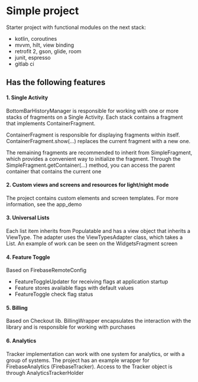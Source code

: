 # Simple project

Starter project with functional modules on the next stack:
+ kotlin, coroutines
+ mvvm, hilt, view binding
+ retrofit 2, gson, glide, room
+ junit, espresso
+ gitlab ci

## Has the following features

#### 1. Single Activity
BottomBarHistoryManager is responsible for working with one or more stacks of fragments on a Single Activity. 
Each stack contains a fragment that implements ContainerFragment.

ContainerFragment is responsible for displaying fragments within itself. ContainerFragment.show(...) replaces 
the current fragment with a new one.

The remaining fragments are recommended to inherit from SimpleFragment, which provides a convenient way 
to initialize the fragment. Through the SimpleFragment.getContainer(...) method, you can access the parent container 
that contains the current one

#### 2. Custom views and screens and resources for light/night mode
The project contains custom elements and screen templates. 
For more information, see the app_demo

#### 3. Universal Lists
Each list item inherits from Populatable and has a view object that inherits a ViewType. 
The adapter uses the ViewTypesAdapter class, which takes a List<ViewType>. 
An example of work can be seen on the WidgetsFragment screen

#### 4. Feature Toggle
Based on FirebaseRemoteConfig
+ FeatureToggleUpdater for receiving flags at application startup
+ Feature stores available flags with default values
+ FeatureToggle check flag status

#### 5. Billing
Based on Checkout lib. 
BillingWrapper encapsulates the interaction with the library and is responsible for working with purchases

#### 6. Analytics
Tracker implementation can work with one system for analytics, or with a group of systems. 
The project has an example wrapper for FirebaseAnalytics (FirebaseTracker). 
Access to the Tracker object is through AnalyticsTrackerHolder
